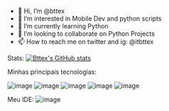- 👋 Hi, I’m @bttex
- 👀 I’m interested in Mobile Dev and python scripts
- 🌱 I’m currently learning Python
- 💞️ I’m looking to collaborate on Python Projects
- 📫 How to reach me on twitter and ig: @itbttex

Stats: 
[![Bttex's GitHub stats](https://github-readme-stats.vercel.app/api?username=bttex)](https://github.com/bttex/github-readme-stats)


Minhas principais tecnologias:

![image](https://img.shields.io/badge/Docker-2CA5E0?style=for-the-badge&logo=docker&logoColor=white) ![image](https://img.shields.io/badge/Playwright-45ba4b?style=for-the-badge&logo=Playwright&logoColor=white) ![image](https://img.shields.io/badge/PowerBI-F2C811?style=for-the-badge&logo=Power%20BI&logoColor=white) ![image](https://img.shields.io/badge/Flutter-02569B?style=for-the-badge&logo=flutter&logoColor=white) ![image]({BadgeURLHere})

Meu IDE: 
![image](https://img.shields.io/badge/Visual_Studio-5C2D91?style=for-the-badge&logo=visual%20studio&logoColor=white)

<!---
bttex/bttex is a ✨ special ✨ repository because its `README.md` (this file) appears on your GitHub profile.
You can click the Preview link to take a look at your changes.
--->
